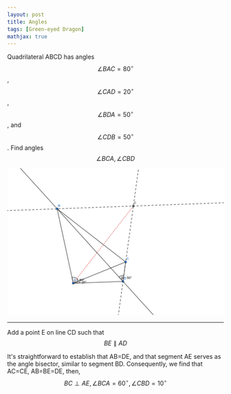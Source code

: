 ```yaml
---
layout: post
title: Angles
tags: [Green-eyed Dragon]
mathjax: true
---
```


Quadrilateral ABCD has angles 
$$\angle{BAC}=80^{\circ}$$
,
$$\angle{CAD}=20^{\circ}$$
,
$$\angle{BDA}=50^{\circ}$$
, and 
$$\angle{CDB}=50^{\circ}$$
. Find angles
$$\angle{BCA},  \angle{CBD}$$

![](https://github.com/PlanetPolly/PlanetPolly.github.io/blob/main/_posts/image/angles1.jpg)

-----
Add a point E on line CD such that
$$BE \parallel AD$$

It's straightforward to establish that AB=DE, and that segment AE serves as the angle bisector, similar to segment BD. Consequently, we find that AC=CE, AB=BE=DE, then, 
$$BC \perp AE, \angle BCA=60^{\circ}, \angle CBD=10^{\circ}$$
